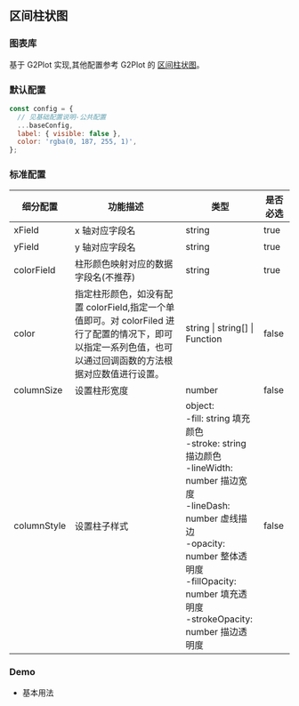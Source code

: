 ## 区间柱状图

### 图表库

基于 G2Plot 实现,其他配置参考 G2Plot 的 <a href="https://g2plot.antv.vision/zh/examples/column/range/API">区间柱状图</a>。

### 默认配置

```js
const config = {
  // 见基础配置说明-公共配置
  ...baseConfig,
  label: { visible: false },
  color: 'rgba(0, 187, 255, 1)',
};
```

### 标准配置

| 细分配置    | 功能描述                                                                                                                                                     | 类型                                                                                                                                                                                                                                            | 是否必选 |
| ----------- | ------------------------------------------------------------------------------------------------------------------------------------------------------------ | ----------------------------------------------------------------------------------------------------------------------------------------------------------------------------------------------------------------------------------------------- | -------- |
| xField      | x 轴对应字段名                                                                                                                                               | string                                                                                                                                                                                                                                          | true     |
| yField      | y 轴对应字段名                                                                                                                                               | string                                                                                                                                                                                                                                          | true     |
| colorField  | 柱形颜色映射对应的数据字段名(不推荐)                                                                                                                         | string                                                                                                                                                                                                                                          | true     |  | false |
| color       | 指定柱形颜色，如没有配置 colorField,指定一个单值即可。对 colorFiled 进行了配置的情况下，即可以指定一系列色值，也可以通过回调函数的方法根据对应数值进行设置。 | string \| string[] \| Function                                                                                                                                                                                                                  | false    |
| columnSize  | 设置柱形宽度                                                                                                                                                 | number                                                                                                                                                                                                                                          | false    |
| columnStyle | 设置柱子样式                                                                                                                                                 | object:<br/> -fill: string 填充颜色<br/> -stroke: string 描边颜色<br/> -lineWidth: number 描边宽度<br/> -lineDash: number 虚线描边<br/> -opacity: number 整体透明度<br/> -fillOpacity: number 填充透明度<br/> -strokeOpacity: number 描边透明度 | false    |

### Demo

- 基本用法

<code src="./base.tsx">
